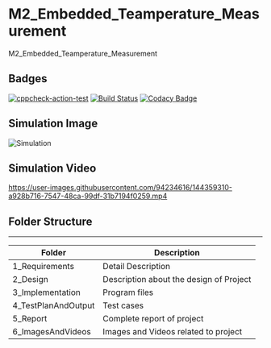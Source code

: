 # M2_Embedded_Teamperature_Measurement
M2_Embedded_Teamperature_Measurement

## Badges
[![cppcheck-action-test](https://github.com/aniketmoon5/M2_Embedded_Teamperature_Measurement/actions/workflows/cppcheck.yml/badge.svg?branch=main)](https://github.com/aniketmoon5/M2_Embedded_Teamperature_Measurement/actions/workflows/cppcheck.yml)
[![Build Status](https://github.com/gauri2323/M2-Embedded_Temperature_Measurement_System/actions/workflows/build.yml/badge.svg)](https://github.com/gauri2323/M2-Embedded_Temperature_Measurement_System/actions/workflows/build.yml)
[![Codacy Badge](https://app.codacy.com/project/badge/Grade/8643a440219b4b268f7d4a710b08f927)](https://www.codacy.com/gh/gauri2323/M2-Embedded_Temperature_Measurement_System/dashboard?utm_source=github.com&amp;utm_medium=referral&amp;utm_content=gauri2323/M2-Embedded_Temperature_Measurement_System&amp;utm_campaign=Badge_Grade)





## Simulation Image
![Simulation](https://user-images.githubusercontent.com/94234616/144359673-ac9ee637-99bc-4cb2-a531-7e82856b442e.png)



## Simulation Video
https://user-images.githubusercontent.com/94234616/144359310-a928b716-7547-48ca-99df-31b7194f0259.mp4

## Folder Structure

---

| Folder            | Description                                  |
| ----------------- | -------------------------------------------- |
| 1_Requirements    | Detail Description                           |
| 2_Design          | Description about the design of Project      |
| 3_Implementation  | Program files                                |
|4_TestPlanAndOutput| Test cases                                   |
| 5_Report          | Complete report of project                   |
| 6_ImagesAndVideos | Images and Videos related to project         |
